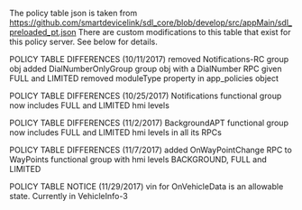 The policy table json is taken from https://github.com/smartdevicelink/sdl_core/blob/develop/src/appMain/sdl_preloaded_pt.json
There are custom modifications to this table that exist for this policy server. See below for details.

POLICY TABLE DIFFERENCES (10/11/2017)
removed Notifications-RC group obj
added DialNumberOnlyGroup group obj with a DialNumber RPC given FULL and LIMITED
removed moduleType property in app_policies object

POLICY TABLE DIFFERENCES (10/25/2017)
Notifications functional group now includes FULL and LIMITED hmi levels

POLICY TABLE DIFFERENCES (11/2/2017)
BackgroundAPT functional group now includes FULL and LIMITED hmi levels in all its RPCs

POLICY TABLE DIFFERENCES (11/7/2017)
added OnWayPointChange RPC to WayPoints functional group with hmi levels BACKGROUND, FULL and LIMITED

POLICY TABLE NOTICE (11/29/2017)
vin for OnVehicleData is an allowable state. Currently in VehicleInfo-3
